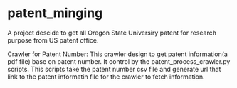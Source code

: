 # patent_minging

A project descide to get all Oregon State Universiry patent for research purpose from US patent office.


Crawler for Patent Number:
This crawler design to get patent information(a pdf file) base on patent number. It control by the patent_process_crawler.py scripts. This scripts take the patent number csv file and generate url that link to the patent informatin file for the crawler to fetch information. 
